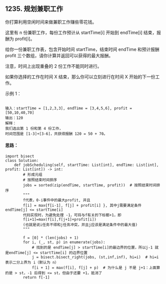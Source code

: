 ## 1235. 规划兼职工作
你打算利用空闲时间来做兼职工作赚些零花钱。

这里有 n 份兼职工作，每份工作预计从 startTime[i] 开始到 endTime[i] 结束，报酬为 profit[i]。

给你一份兼职工作表，包含开始时间 startTime，结束时间 endTime 和预计报酬 profit 三个数组，请你计算并返回可以获得的最大报酬。

注意，时间上出现重叠的 2 份工作不能同时进行。

如果你选择的工作在时间 X 结束，那么你可以立刻进行在时间 X 开始的下一份工作。

 

示例 1：

```

输入：startTime = [1,2,3,3], endTime = [3,4,5,6], profit = [50,10,40,70]
输出：120
解释：
我们选出第 1 份和第 4 份工作， 
时间范围是 [1-3]+[3-6]，共获得报酬 120 = 50 + 70。
```

#### 思路：
```
import bisect
class Solution:
    def jobScheduling(self, startTime: List[int], endTime: List[int], profit: List[int]) -> int:
        # 形成元组
        # 按照结束时间排序
        jobs = sorted(zip(endTime, startTime, profit))  # 按照结束时间排序
        """
        f代表，0-i事件中的最大profit, 并且
        f[i] = max{f[i-1], f[j] + profit[i] }, 其中j需要满足条件 endTime[j] <= startTime[i] 
        代码实现时，为避免处理 -1，可将与f有关的下标都+1，即
        f[i+1]=max(f[i],f[j+1]+profit[i])
        (也就是说i任务不得和j任务冲突，并且j应该是满足条件中的最大值)
        """
       
        f = [0] * (len(jobs) + 1)
        for i, (_, st, p) in enumerate(jobs):
            # 找到的是 endTime[j] > startTime[i]的最边界的位置，所以j-1 就是endTime[j] <= startTime[i] 的边界位置
            j = bisect.bisect_right(jobs, (st,inf,inf), hi=i)  # hi=i 表示二分上界为 i（默认为 n）
            f[i + 1] = max(f[i], f[j] + p)  # 为什么是 j 不是 j+1：上面算的是 > st，-1 后得到 <= st，但由于还要 +1，抵消了
        return f[-1]

```